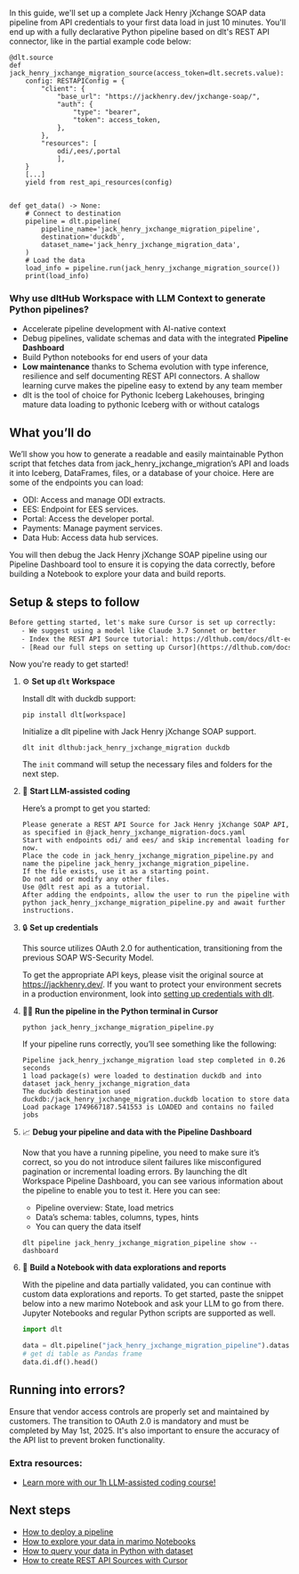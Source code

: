 In this guide, we'll set up a complete Jack Henry jXchange SOAP data pipeline from API credentials to your first data load in just 10 minutes. You'll end up with a fully declarative Python pipeline based on dlt's REST API connector, like in the partial example code below:

```python-outcome
@dlt.source
def jack_henry_jxchange_migration_source(access_token=dlt.secrets.value):
    config: RESTAPIConfig = {
        "client": {
            "base_url": "https://jackhenry.dev/jxchange-soap/",
            "auth": {
                "type": "bearer",
                "token": access_token,
            },
        },
        "resources": [
            odi/,ees/,portal
            ],
    }
    [...]
    yield from rest_api_resources(config)


def get_data() -> None:
    # Connect to destination
    pipeline = dlt.pipeline(
        pipeline_name='jack_henry_jxchange_migration_pipeline',
        destination='duckdb',
        dataset_name='jack_henry_jxchange_migration_data', 
    )
    # Load the data
    load_info = pipeline.run(jack_henry_jxchange_migration_source())
    print(load_info) 
```

### Why use dltHub Workspace with LLM Context to generate Python pipelines?

- Accelerate pipeline development with AI-native context
- Debug pipelines, validate schemas and data with the integrated **Pipeline Dashboard**
- Build Python notebooks for end users of your data
- **Low maintenance** thanks to Schema evolution with type inference, resilience and self documenting REST API connectors. A shallow learning curve makes the pipeline easy to extend by any team member
- dlt is the tool of choice for Pythonic Iceberg Lakehouses, bringing mature data loading to pythonic Iceberg with or without catalogs

## What you’ll do

We’ll show you how to generate a readable and easily maintainable Python script that fetches data from jack_henry_jxchange_migration’s API and loads it into Iceberg, DataFrames, files, or a database of your choice. Here are some of the endpoints you can load:

- ODI: Access and manage ODI extracts.
- EES: Endpoint for EES services.
- Portal: Access the developer portal.
- Payments: Manage payment services.
- Data Hub: Access data hub services.

You will then debug the Jack Henry jXchange SOAP pipeline using our Pipeline Dashboard tool to ensure it is copying the data correctly, before building a Notebook to explore your data and build reports.

## Setup & steps to follow

```default
Before getting started, let's make sure Cursor is set up correctly:
   - We suggest using a model like Claude 3.7 Sonnet or better
   - Index the REST API Source tutorial: https://dlthub.com/docs/dlt-ecosystem/verified-sources/rest_api/ and add it to context as **@dlt rest api**
   - [Read our full steps on setting up Cursor](https://dlthub.com/docs/dlt-ecosystem/llm-tooling/cursor-restapi#23-configuring-cursor-with-documentation)
```

Now you're ready to get started!

1. ⚙️ **Set up `dlt` Workspace**
    
    Install dlt with duckdb support:
    ```shell
    pip install dlt[workspace]
    ```

    Initialize a dlt pipeline with Jack Henry jXchange SOAP support.
    ```shell
    dlt init dlthub:jack_henry_jxchange_migration duckdb
    ```

    The `init` command will setup the necessary files and folders for the next step.
    
2. 🤠 **Start LLM-assisted coding**
    
    Here’s a prompt to get you started:
    
    ```prompt
    Please generate a REST API Source for Jack Henry jXchange SOAP API, as specified in @jack_henry_jxchange_migration-docs.yaml 
    Start with endpoints odi/ and ees/ and skip incremental loading for now. 
    Place the code in jack_henry_jxchange_migration_pipeline.py and name the pipeline jack_henry_jxchange_migration_pipeline. 
    If the file exists, use it as a starting point. 
    Do not add or modify any other files. 
    Use @dlt rest api as a tutorial. 
    After adding the endpoints, allow the user to run the pipeline with python jack_henry_jxchange_migration_pipeline.py and await further instructions.
    ```

    
3. 🔒 **Set up credentials** 
    
    This source utilizes OAuth 2.0 for authentication, transitioning from the previous SOAP WS-Security Model.
    
    To get the appropriate API keys, please visit the original source at https://jackhenry.dev/.
    If you want to protect your environment secrets in a production environment, look into [setting up credentials with dlt](https://dlthub.com/docs/walkthroughs/add_credentials).
    
4. 🏃‍♀️ **Run the pipeline in the Python terminal in Cursor**
    
    ```shell
    python jack_henry_jxchange_migration_pipeline.py
    ```
    
    If your pipeline runs correctly, you’ll see something like the following:
    
    ```shell
    Pipeline jack_henry_jxchange_migration load step completed in 0.26 seconds
    1 load package(s) were loaded to destination duckdb and into dataset jack_henry_jxchange_migration_data
    The duckdb destination used duckdb:/jack_henry_jxchange_migration.duckdb location to store data
    Load package 1749667187.541553 is LOADED and contains no failed jobs
    ```
    
5. 📈 **Debug your pipeline and data with the Pipeline Dashboard**

    Now that you have a running pipeline, you need to make sure it’s correct, so you do not introduce silent failures like misconfigured pagination or incremental loading errors. By launching the dlt Workspace Pipeline Dashboard, you can see various information about the pipeline to enable you to test it. Here you can see:
    - Pipeline overview: State, load metrics
    - Data’s schema: tables, columns, types, hints
    - You can query the data itself
    
    ```shell
    dlt pipeline jack_henry_jxchange_migration_pipeline show --dashboard
    ```
    
6. 🐍 **Build a Notebook with data explorations and reports**

    With the pipeline and data partially validated, you can continue with custom data explorations and reports. To get started, paste the snippet below into a new marimo Notebook and ask your LLM to go from there. Jupyter Notebooks and regular Python scripts are supported as well.

    
    ```python
    import dlt

   data = dlt.pipeline("jack_henry_jxchange_migration_pipeline").dataset()
   # get di table as Pandas frame
   data.di.df().head()
    ```

## Running into errors?

Ensure that vendor access controls are properly set and maintained by customers. The transition to OAuth 2.0 is mandatory and must be completed by May 1st, 2025. It's also important to ensure the accuracy of the API list to prevent broken functionality.

### Extra resources:

- [Learn more with our 1h LLM-assisted coding course!](https://www.youtube.com/watch?v=GGid70rnJuM)

## Next steps

- [How to deploy a pipeline](https://dlthub.com/docs/walkthroughs/deploy-a-pipeline)
- [How to explore your data in marimo Notebooks](https://dlthub.com/docs/general-usage/dataset-access/marimo)
- [How to query your data in Python with dataset](https://dlthub.com/docs/general-usage/dataset-access/dataset)
- [How to create REST API Sources with Cursor](https://dlthub.com/docs/dlt-ecosystem/llm-tooling/cursor-restapi)
